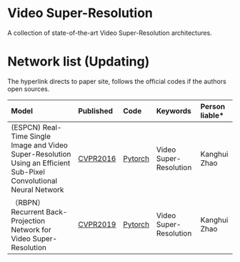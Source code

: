 # Video Super-Resolution
A collection of state-of-the-art Video Super-Resolution architectures.

# Network list (Updating)
The hyperlink directs to paper site, follows the official codes if the authors open sources.

|Model |Published |Code|Keywords|Person liable*|
|:-----|:---------|:-----|:-------|:-------|
|(ESPCN) Real-Time Single Image and Video Super-Resolution Using an Efficient Sub-Pixel Convolutional Neural Network| [CVPR2016](https://arxiv.org/pdf/1609.05158.pdf)|[Pytorch](https://github.com/leftthomas/ESPCN)| Video Super-Resolution | Kanghui Zhao|
|（RBPN）Recurrent Back-Projection Network for Video Super-Resolution| [CVPR2019](http://openaccess.thecvf.com/content_CVPR_2019/html/Haris_Recurrent_Back-Projection_Network_for_Video_Super-Resolution_CVPR_2019_paper.html)|[Pytorch](https://github.com/alterzero/RBPN-PyTorch)| Video Super-Resolution | Kanghui Zhao|
